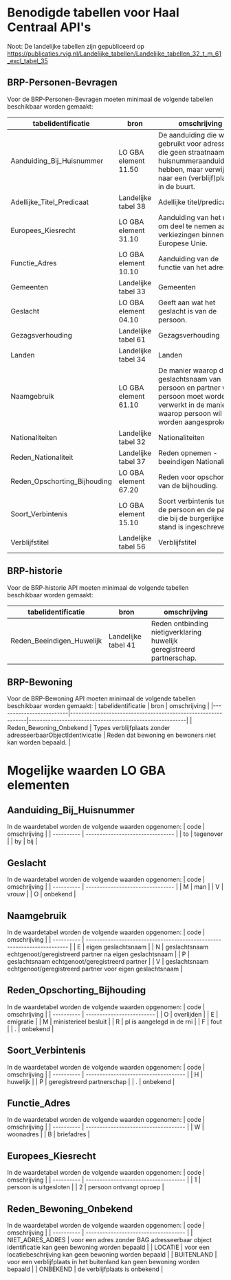 # Benodigde tabellen voor Haal Centraal API's

Noot: De landelijke tabellen zijn gepubliceerd op https://publicaties.rvig.nl/Landelijke_tabellen/Landelijke_tabellen_32_t_m_61_excl_tabel_35

## BRP-Personen-Bevragen

Voor de BRP-Personen-Bevragen moeten minimaal de volgende tabellen beschikbaar worden gemaakt:

| tabelidentificatie           | bron                 | omschrijving                                                                                                                                               |
|------------------------------|----------------------|------------------------------------------------------------------------------------------------------------------------------------------------------------|
| Aanduiding_Bij_Huisnummer    | LO GBA element 11.50 | De aanduiding die wordt gebruikt voor adressen die geen straatnaam en huisnummeraanduidingen hebben, maar verwijzen naar een (verblijf)plaats in de buurt. |
| Adellijke_Titel_Predicaat    | Landelijke tabel 38  | Adellijke titel/predicaat                                                                                                                                  |
| Europees_Kiesrecht           | LO GBA element 31.10 | Aanduiding van het recht om deel te nemen aan verkiezingen binnen de Europese Unie.                                                                        |
| Functie_Adres                | LO GBA element 10.10 | Aanduiding van de functie van het adres.                                                                                                                   |
| Gemeenten                    | Landelijke tabel 33  | Gemeenten                                                                                                                                                  |
| Geslacht                     | LO GBA element 04.10 | Geeft aan wat het geslacht is van de persoon.                                                                                                              |
| Gezagsverhouding             | Landelijke tabel 61  | Gezagsverhouding                                                                                                                                           |
| Landen                       | Landelijke tabel 34  | Landen                                                                                                                                                     |
| Naamgebruik                  | LO GBA element 61.10 | De manier waarop de geslachtsnaam van persoon en partner van persoon moet worden verwerkt in de manier waarop persoon wil worden aangesproken.             |
| Nationaliteiten              | Landelijke tabel 32  | Nationaliteiten                                                                                                                                            |
| Reden_Nationaliteit          | Landelijke tabel 37  | Reden opnemen - beeindigen Nationaliteit                                                                                                                   |
| Reden_Opschorting_Bijhouding | LO GBA element 67.20 | Reden voor opschorting van de bijhouding.                                                                                                                  |
| Soort_Verbintenis            | LO GBA element 15.10 | Soort verbintenis tussen de persoon en de partner die bij de burgerlijke stand is ingeschreven.                                                            |
| Verblijfstitel               | Landelijke tabel 56  | Verblijfstitel                                                                                                                                             |

## BRP-historie

Voor de BRP-historie API moeten minimaal de volgende tabellen beschikbaar worden gemaakt:

| tabelidentificatie        | bron                | omschrijving                                                           |
|---------------------------|---------------------|------------------------------------------------------------------------|
| Reden_Beeindigen_Huwelijk | Landelijke tabel 41 | Reden ontbinding nietigverklaring huwelijk geregistreerd partnerschap. |

## BRP-Bewoning

Voor de BRP-Bewoning API moeten minimaal de volgende tabellen beschikbaar worden gemaakt:
| tabelidentificatie      | bron                                                         | omschrijving                                            |
|-------------------------|--------------------------------------------------------------|---------------------------------------------------------|
| Reden_Bewoning_Onbekend | Types verblijfplaats zonder adresseerbaarObjectIdentivicatie | Reden dat bewoning en bewoners niet kan worden bepaald. |

# Mogelijke waarden LO GBA elementen

## Aanduiding_Bij_Huisnummer

  In de waardetabel worden de volgende waarden opgenomen:
  | code       | omschrijving                     |
  | ---------- | -------------------------------- |
  | to         | tegenover                        |
  | by         | bij                              |

## Geslacht
  
  In de waardetabel worden de volgende waarden opgenomen:
  | code       | omschrijving                     |
  | ---------- | -------------------------------- |
  | M          | man                              |
  | V          | vrouw                            |
  | O          | onbekend                         |

## Naamgebruik

  In de waardetabel worden de volgende waarden opgenomen:
  | code       | omschrijving                                                            |
  | ---------- | ----------------------------------------------------------------------- |
  | E          | eigen geslachtsnaam                                                     |
  | N          | geslachtsnaam echtgenoot/geregistreerd partner na eigen geslachtsnaam   |
  | P          | geslachtsnaam echtgenoot/geregistreerd partner                          |
  | V          | geslachtsnaam echtgenoot/geregistreerd partner voor eigen geslachtsnaam |

## Reden_Opschorting_Bijhouding

  In de waardetabel worden de volgende waarden opgenomen:
  | code       | omschrijving              |
  | ---------- | ------------------------- |
  | O          | overlijden                |
  | E          | emigratie                 |
  | M          | ministerieel besluit      |
  | R          | pl is aangelegd in de rni |
  | F          | fout                      |
  | .          | onbekend                  |

## Soort_Verbintenis

  In de waardetabel worden de volgende waarden opgenomen:
  | code       | omschrijving                         |
  | ---------- | ------------------------------------ |
  | H          | huwelijk                             |
  | P          | geregistreerd partnerschap           |
  | .          | onbekend                             |

## Functie_Adres

  In de waardetabel worden de volgende waarden opgenomen:
  | code       | omschrijving                         |
  | ---------- | ------------------------------------ |
  | W          | woonadres                            |
  | B          | briefadres                           |

## Europees_Kiesrecht

  In de waardetabel worden de volgende waarden opgenomen:
  | code       | omschrijving                         |
  | ---------- | ------------------------------------ |
  | 1          | persoon is uitgesloten               |
  | 2          | persoon ontvangt oproep              |


## Reden_Bewoning_Onbekend
  
  In de waardetabel worden de volgende waarden opgenomen:
  | code             | omschrijving                                                                                  |
  | ----------       | ------------------------------------                                                          |
  | NIET_ADRES_ADRES | voor een adres zonder BAG adresseerbaar object identificatie kan geen bewoning worden bepaald |
  | LOCATIE          | voor een locatiebeschrijving kan geen bewoning worden bepaald                                 |
  | BUITENLAND       | voor een verblijfplaats in het buitenland kan geen bewoning worden bepaald                    |
  | ONBEKEND         | de verblijfplaats is onbekend                                                                 |
